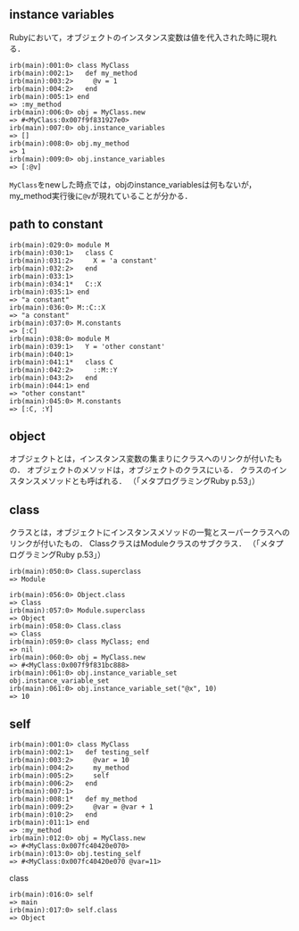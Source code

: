 ## instance variables

Rubyにおいて，オブジェクトのインスタンス変数は値を代入された時に現れる．

```irb
irb(main):001:0> class MyClass
irb(main):002:1>   def my_method
irb(main):003:2>     @v = 1
irb(main):004:2>   end
irb(main):005:1> end
=> :my_method
irb(main):006:0> obj = MyClass.new
=> #<MyClass:0x007f9f831927e0>
irb(main):007:0> obj.instance_variables
=> []
irb(main):008:0> obj.my_method
=> 1
irb(main):009:0> obj.instance_variables
=> [:@v]
```

`MyClass`をnewした時点では，objのinstance_variablesは何もないが，my_method実行後に`@v`が現れていることが分かる．

## path to constant

```irb
irb(main):029:0> module M
irb(main):030:1>   class C
irb(main):031:2>     X = 'a constant'
irb(main):032:2>   end
irb(main):033:1>
irb(main):034:1*   C::X
irb(main):035:1> end
=> "a constant"
irb(main):036:0> M::C::X
=> "a constant"
irb(main):037:0> M.constants
=> [:C]
irb(main):038:0> module M
irb(main):039:1>   Y = 'other constant'
irb(main):040:1>
irb(main):041:1*   class C
irb(main):042:2>     ::M::Y
irb(main):043:2>   end
irb(main):044:1> end
=> "other constant"
irb(main):045:0> M.constants
=> [:C, :Y]
```

## object

オブジェクトとは，インスタンス変数の集まりにクラスへのリンクが付いたもの．
オブジェクトのメソッドは，オブジェクトのクラスにいる．
クラスのインスタンスメソッドとも呼ばれる．
（「メタプログラミングRuby p.53」）

## class

クラスとは，オブジェクトにインスタンスメソッドの一覧とスーパークラスへのリンクが付いたもの．
ClassクラスはModuleクラスのサブクラス．
（「メタプログラミングRuby p.53」）

```irb
irb(main):050:0> Class.superclass
=> Module
```

```irb
irb(main):056:0> Object.class
=> Class
irb(main):057:0> Module.superclass
=> Object
irb(main):058:0> Class.class
=> Class
irb(main):059:0> class MyClass; end
=> nil
irb(main):060:0> obj = MyClass.new
=> #<MyClass:0x007f9f831bc888>
irb(main):061:0> obj.instance_variable_set
obj.instance_variable_set
irb(main):061:0> obj.instance_variable_set("@x", 10)
=> 10
```

## self

```irb
irb(main):001:0> class MyClass
irb(main):002:1>   def testing_self
irb(main):003:2>     @var = 10
irb(main):004:2>     my_method
irb(main):005:2>     self
irb(main):006:2>   end
irb(main):007:1>
irb(main):008:1*   def my_method
irb(main):009:2>     @var = @var + 1
irb(main):010:2>   end
irb(main):011:1> end
=> :my_method
irb(main):012:0> obj = MyClass.new
=> #<MyClass:0x007fc40420e070>
irb(main):013:0> obj.testing_self
=> #<MyClass:0x007fc40420e070 @var=11>
```

class

```irb
irb(main):016:0> self
=> main
irb(main):017:0> self.class
=> Object
```